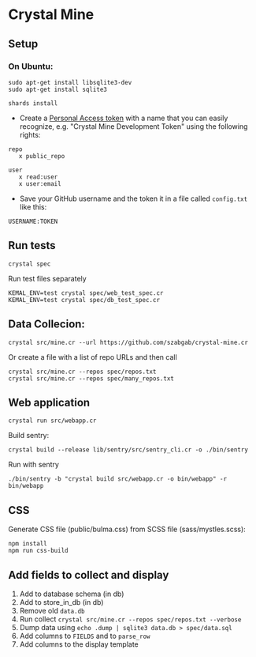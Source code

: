 # Crystal Mine

## Setup

### On Ubuntu:

```
sudo apt-get install libsqlite3-dev
sudo apt-get install sqlite3
```

```
shards install
```


* Create a [Personal Access token](https://github.com/settings/tokens) with a name that you can easily recognize, e.g. "Crystal Mine Development Token" using the following rights:

```
repo
   x public_repo

user
   x read:user
   x user:email
```
* Save your GitHub username and the token it in a file called `config.txt` like this:

```
USERNAME:TOKEN
```

## Run tests

```
crystal spec
```

Run test files separately

```
KEMAL_ENV=test crystal spec/web_test_spec.cr
KEMAL_ENV=test crystal spec/db_test_spec.cr
```

## Data Collecion:

```
crystal src/mine.cr --url https://github.com/szabgab/crystal-mine.cr
```

Or create a file with a list of repo URLs and then call

```
crystal src/mine.cr --repos spec/repos.txt
crystal src/mine.cr --repos spec/many_repos.txt
```

## Web application

```
crystal run src/webapp.cr
```

Build sentry:

```
crystal build --release lib/sentry/src/sentry_cli.cr -o ./bin/sentry
```

Run with sentry

```
./bin/sentry -b "crystal build src/webapp.cr -o bin/webapp" -r bin/webapp
```


## CSS

Generate CSS file (public/bulma.css) from SCSS file (sass/mystles.scss):

```
npm install
npm run css-build
```

## Add fields to collect and display

1. Add to database schema (in db)
1. Add to store_in_db (in db)
1. Remove old `data.db`
1. Run collect `crystal src/mine.cr --repos spec/repos.txt --verbose`
1. Dump data using `echo .dump | sqlite3 data.db > spec/data.sql`
1. Add columns to `FIELDS` and to `parse_row`
1. Add columns to the display template
